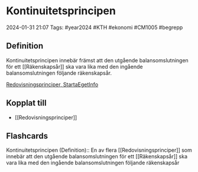 # Kontinuitetsprincipen

2024-01-31 21:07
Tags: #year2024 #KTH #ekonomi #CM1005 #begrepp

## Definition

Kontinuitetsprincipen innebär främst att den utgående balansomslutningen för ett [[Räkenskapsår]] ska vara lika med den ingående balansomslutningen följande räkenskapsår.

[Redovisningsprinciper, StartaEgetInfo](https://www.startaegetinfo.se/redovisningsprinciper)

## Kopplat till

- [[Redovisningsprinciper]]

## Flashcards

Kontinuitetsprincipen (Definition):: En av flera [[Redovisningsprinciper]] som innebär att den utgående balansomslutningen för ett [[Räkenskapsår]] ska vara lika med den ingående balansomslutningen följande räkenskapsår
<!--SR:!2024-02-11,3,250!2024-02-10,3,268-->

